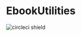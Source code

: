 # EbookUtilities

![circleci shield](https://circleci.com/gh/Jeffxz/ebook-utilities.svg?style=shield&circle-token=b942b56697b9d467c2bc48df1e7ccee82606f4b8)

